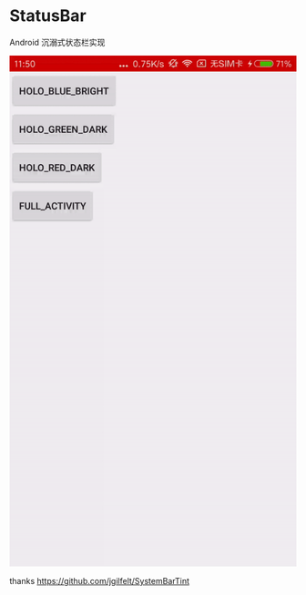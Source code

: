 # StatusBar

Android 沉溺式状态栏实现

![image](simaple.gif)

thanks https://github.com/jgilfelt/SystemBarTint

